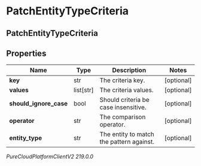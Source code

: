 # PatchEntityTypeCriteria

## PatchEntityTypeCriteria

## Properties

|Name | Type | Description | Notes|
|------------ | ------------- | ------------- | -------------|
| **key** | str | The criteria key. | [optional] |
| **values** | list[str] | The criteria values. | [optional] |
| **should_ignore_case** | bool | Should criteria be case insensitive. | [optional] |
| **operator** | str | The comparison operator. | [optional] |
| **entity_type** | str | The entity to match the pattern against. | [optional] |



_PureCloudPlatformClientV2 219.0.0_
